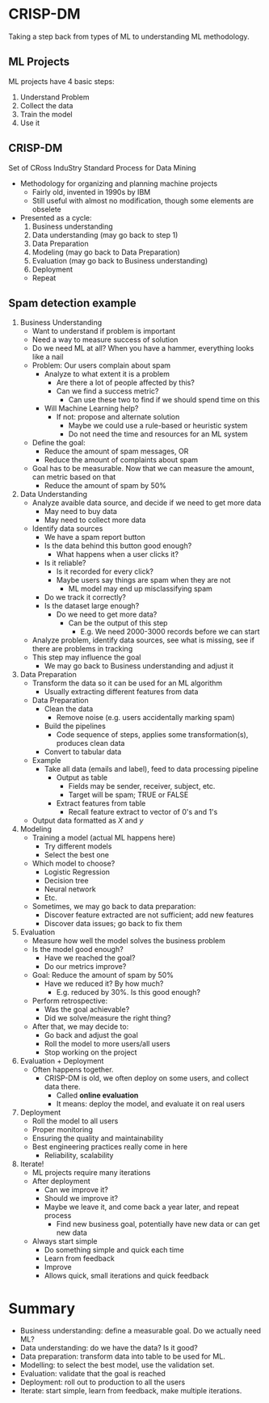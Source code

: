 # CRISP-DM

Taking a step back from types of ML to understanding ML methodology.

## ML Projects
ML projects have 4 basic steps:
1. Understand Problem
2. Collect the data
3. Train the model
4. Use it

## CRISP-DM
Set of CRoss InduStry Standard Process for Data Mining
- Methodology for organizing and planning machine projects
    - Fairly old, invented in 1990s by IBM
    - Still useful with almost no modification, though some elements are obselete
- Presented as a cycle:
    1. Business understanding
    2. Data understanding (may go back to step 1)
    3. Data Preparation
    4. Modeling (may go back to Data Preparation)
    5. Evaluation (may go back to Business understanding)
    6. Deployment
    - Repeat

## Spam detection example
1. Business Understanding
    - Want to understand if problem is important
    - Need a way to measure success of solution
    - Do we need ML at all? When you have a hammer, everything looks like a nail
    - Problem: Our users complain about spam
        - Analyze to what extent it is a problem
            - Are there a lot of people affected by this?
            - Can we find a success metric?
                - Can use these two to find if we should spend time on this
        - Will Machine Learning help? 
            - If not: propose and alternate solution
                - Maybe we could use a rule-based or heuristic system
                - Do not need the time and resources for an ML system
    - Define the goal:
        - Reduce the amount of spam messages, OR
        - Reduce the amount of complaints about spam
    - Goal has to be measurable. Now that we can measure the amount, can metric based on that
        - Reduce the amount of spam by 50%
2. Data Understanding
    - Analyze avaible data source, and decide if we need to get more data
        - May need to buy data
        - May need to collect more data
    - Identify data sources
        - We have a spam report button
        - Is the data behind this button good enough?
            - What happens when a user clicks it?
        - Is it reliable?
            - Is it recorded for every click?
            - Maybe users say things are spam when they are not
                - ML model may end up misclassifying spam
        - Do we track it correctly?
        - Is the dataset large enough?
            - Do we need to get more data?
                - Can be the output of this step
                    - E.g. We need 2000-3000 records before we can start
    - Analyze problem, identify data sources, see what is missing, see if there are problems in tracking
    - This step may influence the goal
        - We may go back to Business understanding and adjust it
3. Data Preparation
    - Transform the data so it can be used for an ML algorithm
        - Usually extracting different features from data
    - Data Preparation
        - Clean the data
            - Remove noise (e.g. users accidentally marking spam)
        - Build the pipelines
            - Code sequence of steps, applies some transformation(s), produces clean data
        - Convert to tabular data
    - Example
        - Take all data (emails and label), feed to data processing pipeline
            - Output as table
                - Fields may be sender, receiver, subject, etc.
                - Target will be spam; TRUE or FALSE
            - Extract features from table
                - Recall feature extract to vector of 0's and 1's
    - Output data formatted as *X* and *y*
4. Modeling
    - Training a model (actual ML happens here)
        - Try different models
        - Select the best one
    - Which model to choose?
        - Logistic Regression
        - Decision tree
        - Neural network
        - Etc.
    - Sometimes, we may go back to data preparation:
        - Discover feature extracted are not sufficient; add new features
        - Discover data issues; go back to fix them
5. Evaluation
    - Measure how well the model solves the business problem
    - Is the model good enough?
        - Have we reached the goal?
        - Do our metrics improve?
    - Goal: Reduce the amount of spam by 50%
        - Have we reduced it? By how much?
            - E.g. reduced by 30%. Is this good enough?
    - Perform retrospective:
        - Was the goal achievable?
        - Did we solve/measure the right thing?
    - After that, we may decide to:
        - Go back and adjust the goal
        - Roll the model to more users/all users
        - Stop working on the project
6. Evaluation + Deployment
    - Often happens together. 
        - CRISP-DM is old, we often deploy on some users, and collect data there.
            - Called **online evaluation**
            - It means: deploy the model, and evaluate it on real users
7. Deployment
    - Roll the model to all users
    - Proper monitoring
    - Ensuring the quality and maintainability
    - Best engineering practices really come in here
        - Reliability, scalability
8. Iterate!
    - ML projects require many iterations
    - After deployment
        - Can we improve it?
        - Should we improve it?
        - Maybe we leave it, and come back a year later, and repeat process
            - Find new business goal, potentially have new data or can get new data
    - Always start simple
        - Do something simple and quick each time
        - Learn from feedback
        - Improve
        - Allows quick, small iterations and quick feedback

# Summary
- Business understanding: define a measurable goal. Do we actually need ML?
- Data understanding: do we have the data? Is it good?
- Data preparation: transform data into table to be used for ML.
- Modelling: to select the best model, use the validation set.
- Evaluation: validate that the goal is reached
- Deployment: roll out to production to all the users
- Iterate: start simple, learn from feedback, make multiple iterations.